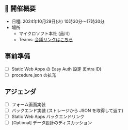 ## 🚀 開催概要

- 日程: 2024年10月29日(火) 10時30分～17時30分
- 場所
  - マイクロソフト本社 (品川)
  - Teams: [会議リンクはこちら](https://teams.microsoft.com/l/meetup-join/19%3ameeting_YWZhOTY5ZjktMDFlNC00OWNlLTg4YzUtNTMyOTI5YTc0MmIx%40thread.v2/0?context=%7b%22Tid%22%3a%2272f988bf-86f1-41af-91ab-2d7cd011db47%22%2c%22Oid%22%3a%2267f64f6a-9fe9-4603-bbfa-ce3ad1558762%22%7d)

## 事前準備

- [ ] Static Web Apps の Easy Auth 設定 (Entra ID)
- [ ] procedure.json の拡充

## アジェンダ

- [ ] フォーム画面実装
- [ ] バックエンド実装 (ストレージから JSON を取得して返す)
- [ ] Static Web Apps バックエンドリンク
- [ ] [Optional] データ設計のディスカッション